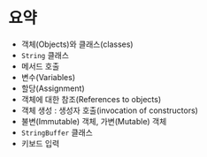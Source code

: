 # 요약

- 객체(Objects)와 클래스(classes)
- `String` 클래스
- 메서드 호출
- 변수(Variables)
- 할당(Assignment)
- 객체에 대한 참조(References to objects)
- 객체 생성 : 생성자 호출(invocation of constructors)
- 불변(Immutable) 객체, 가변(Mutable) 객체
- `StringBuffer` 클래스
- 키보드 입력